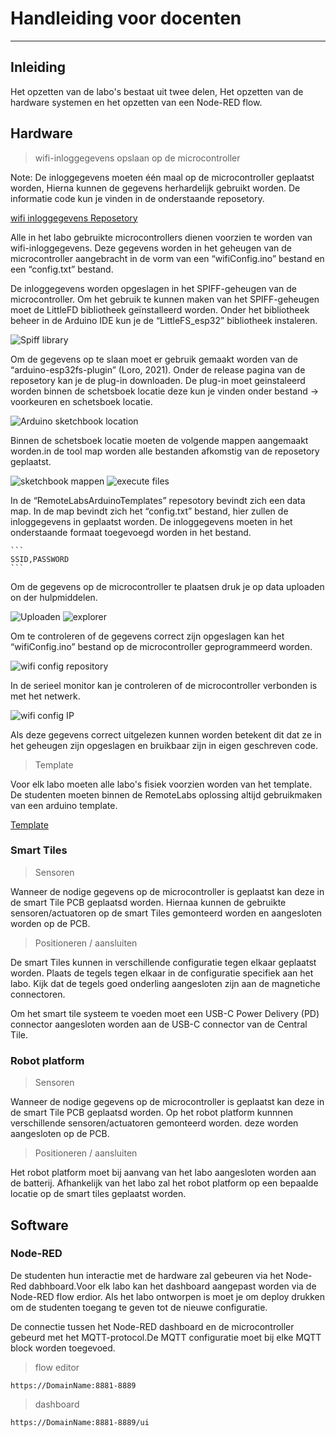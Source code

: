 # Handleiding voor docenten
___

## Inleiding 

Het opzetten van de labo's bestaat uit twee delen, Het opzetten van de hardware systemen en het opzetten van een Node-RED flow.

## Hardware 
    
> wifi-inloggegevens opslaan op de microcontroller

Note: De inloggegevens moeten één maal op de microcontroller geplaatst worden, Hierna kunnen de gegevens herhardelijk gebruikt worden.
De informatie code kun je vinden in de onderstaande reposetory.

[wifi inloggegevens Reposetory](https://github.com/glcr/RemoteLabsArduinoTemplates)

Alle in het labo gebruikte microcontrollers dienen voorzien te worden van wifi-inloggegevens.  Deze gegevens worden in het geheugen van de microcontroller aangebracht in de vorm van een “wifiConfig.ino” bestand en een “config.txt” bestand.

De inloggegevens worden opgeslagen in het SPIFF-geheugen van de microcontroller. Om het gebruik te kunnen maken van het SPIFF-geheugen moet de LittleFD bibliotheek geïnstalleerd worden. Onder het bibliotheek beheer in de Arduino IDE kun je de “LittleFS_esp32” bibliotheek instaleren.

![Spiff library](/img/ReleasePlan/SpiffLibrary.png)

Om de gegevens op te slaan moet er gebruik gemaakt worden van de “arduino-esp32fs-plugin” (Loro, 2021). Onder de release pagina van de reposetory kan je de plug-in downloaden. De plug-in moet geinstaleerd worden binnen de schetsboek locatie deze kun je vinden onder bestand -> voorkeuren en schetsboek locatie.

![Arduino sketchbook location](/img/ReleasePlan/SketchbookLokatie.png)

Binnen de schetsboek locatie moeten de volgende mappen aangemaakt worden.in de tool map worden alle bestanden afkomstig van de reposetory geplaatst.

![sketchbook mappen](/img/ReleasePlan/sketchbook_mapen.png)
![execute files](/img/ReleasePlan/executeFiles.png)

In de “RemoteLabsArduinoTemplates” repesotory bevindt zich een data map. In de map bevindt zich het “config.txt” bestand, hier zullen de inloggegevens in geplaatst worden.
De inloggegevens moeten in het onderstaande formaat toegevoegd worden in het bestand.

    ```
    SSID,PASSWORD
    ```

Om de gegevens op de microcontroller te plaatsen druk je op data uploaden on der hulpmiddelen. 

![Uploaden](/img/ReleasePlan/IDE_SketchDataUpload.png)
![explorer](/img/ReleasePlan/FileSystem.png)

Om te controleren of de gegevens correct zijn opgeslagen kan het “wifiConfig.ino” bestand op de microcontroller geprogrammeerd worden.

![wifi config repository](/img/ReleasePlan/WifiConfig_Repo.png)

In de serieel monitor kan je controleren of de microcontroller verbonden is met het netwerk.

![wifi config IP](/img/ReleasePlan/WifiConfig_IP.png)

Als deze gegevens correct uitgelezen kunnen worden betekent dit dat ze in het geheugen zijn opgeslagen en bruikbaar zijn in eigen geschreven code.

> Template

Voor elk labo moeten alle labo's fisiek voorzien worden van het template.
De studenten moeten binnen de RemoteLabs oplossing altijd gebruikmaken van een arduino template.

[Template](https://github.com/glcr/RemoteLabsArduinoTemplates)

### Smart Tiles

> Sensoren

Wanneer de nodige gegevens op de microcontroller is geplaatst kan deze in de smart Tile PCB geplaatsd worden. Hiernaa kunnen de gebruikte sensoren/actuatoren op de smart Tiles gemonteerd worden en aangesloten worden op de PCB.

> Positioneren / aansluiten 

De smart Tiles kunnen in verschillende configuratie tegen elkaar geplaatst worden. Plaats de tegels tegen elkaar in de configuratie specifiek aan het labo. Kijk dat de tegels goed onderling aangesloten zijn aan de magnetiche connectoren.

Om het smart tile systeem te voeden moet een USB-C Power Delivery (PD) connector aangesloten worden aan de USB-C connector van de Central Tile.

### Robot platform

> Sensoren

Wanneer de nodige gegevens op de microcontroller is geplaatst kan deze in de smart Tile PCB geplaatsd worden. Op het robot platform kunnnen verschillende sensoren/actuatoren gemonteerd worden. deze worden aangesloten op de PCB.

> Positioneren / aansluiten 

Het robot platform moet bij aanvang van het labo aangesloten worden aan de batterij.
Afhankelijk van het labo zal het robot platform op een bepaalde locatie op de smart tiles geplaatst worden.


## Software

### Node-RED

De studenten hun interactie met de hardware zal gebeuren via het Node-Red dabhboard.Voor elk labo kan het dashboard aangepast worden via de Node-RED flow erdior. Als het labo ontworpen is moet je om deploy drukken om de studenten toegang te geven tot de nieuwe configuratie.

De connectie tussen het Node-RED dashboard en de microcontroller gebeurd met het MQTT-protocol.De MQTT configuratie moet bij elke MQTT block worden toegevoed.

> flow editor

```
https://DomainName:8881-8889
```
> dashboard

```
https://DomainName:8881-8889/ui
```

